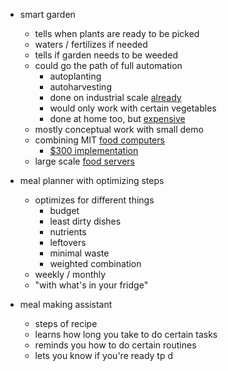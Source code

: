 - smart garden
    - tells when plants are ready to be picked
    - waters / fertilizes if needed
    - tells if garden needs to be weeded
    - could go the path of full automation
        - autoplanting
        - autoharvesting
        - done on industrial scale [already](https://www.cnn.com/2017/10/07/world/automated-farm-harvest-england/index.html)
        - would only work with certain vegetables
        - done at home too, but [expensive](https://farm.bot/)
    - mostly conceptual work with small demo
    - combining MIT [food computers](https://wiki.openag.media.mit.edu/personal_food_computers)
        - [$300 implementation](https://forum.openag.media.mit.edu/t/300-food-computer-mvp/2343)
    - large scale [food servers](https://www.media.mit.edu/projects/food-server/overview/)

- meal planner with optimizing steps
    - optimizes for different things 
        - budget
        - least dirty dishes
        - nutrients
        - leftovers
        - minimal waste
        - weighted combination
    - weekly / monthly
    - "with what's in your fridge"

- meal making assistant
    - steps of recipe
    - learns how long you take to do certain tasks
    - reminds you how to do certain routines
    - lets you know if you're ready tp d

